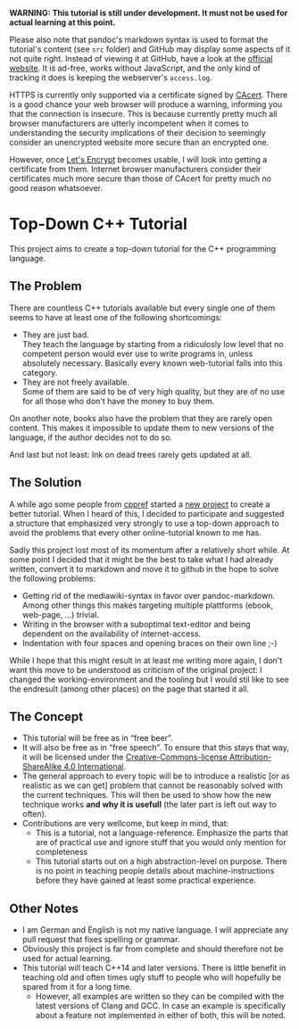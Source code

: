 
**WARNING: This tutorial is still under development. It must not be used for actual learning at this point.**

Please also note that pandoc's markdown syntax is used to format the tutorial's content (see `src` folder)
and GitHub may display some aspects of it not quite right. Instead of viewing it at GitHub, have a look at
the [official website](http://cpp.florianjw.de/). It is ad-free, works without JavaScript, and the only
kind of tracking it does is keeping the webserver's `access.log`.

HTTPS is currently only supported via a certificate signed by [CAcert](http://cacert.org/).
There is a good chance your web browser will produce a warning, informing you that the connection is insecure.
This is because currently pretty much all browser manufacturers are utterly incompetent when it comes to understanding
the security implications of their decision to seemingly consider an unencrypted website more secure than
an encrypted one.

However, once [Let's Encrypt](https://letsencrypt.org/) becomes usable, I will look into getting a certificate from them.
Internet browser manufacturers consider their certificates much more secure than those of CAcert for pretty much no good
reason whatsoever.


Top-Down C++ Tutorial
=====================

This project aims to create a top-down tutorial for the C++ programming language.


The Problem
-----------

There are countless C++ tutorials available but every single one of them seems to have at least one of the
following shortcomings:

* They are just bad.  
They teach the language by starting from a ridiculosly low level that no competent person would ever use to
write programs in, unless absolutely necessary. Basically every known web-tutorial falls into this category.
* They are not freely available.  
Some of them are said to be of very high quality, but they are of no use for all those who don't have the
money to buy them.

On another note, books also have the problem that they are rarely open content. This makes it impossible to
update them to new versions of the language, if the author decides not to do so.

And last but not least: Ink on dead trees rarely gets updated at all.


The Solution
------------

A while ago some people from [cppref] started a [new project][cppref-book] to create a better
tutorial. When I heard of this, I decided to participate and suggested a structure that emphasized very
strongly to use a top-down approach to avoid the problems that every other online-tutorial known to me
has.

Sadly this project lost most of its momentum after a relatively short while. At some point I decided
that it might be the best to take what I had already written, convert it to markdown and move it to
github in the hope to solve the following problems:

* Getting rid of the mediawiki-syntax in favor over pandoc-markdown. Among other things this makes
  targeting multiple plattforms (ebook, web-page, …) trivial.
* Writing in the browser with a suboptimal text-editor and being dependent on the availability of
  internet-access.
* Indentation with four spaces and opening braces on their own line ;-)

While I hope that this might result in at least me writing more again, I don't want this move to be
understood as criticism of the original project: I changed the working-environment and the tooling
but I would stil like to see the endresult (among other places) on the page that started it all.


The Concept
-----------

* This tutorial will be free as in “free beer”.
* It will also be free as in “free speech”. To ensure that this stays that way, it will be
  licensed under the [Creative-Commons-license Attribution-ShareAlike 4.0 International][CC-BY-SA].
* The general approach to every topic will be to introduce a realistic [or as realistic as we can get]
  problem that cannot be reasonably solved with the current techniques. This will then be used to show
  how the new technique works **and why it is usefull** (the later part is left out way to often).
* Contributions are very wellcome, but keep in mind, that:
	* This is a tutorial, not a language-reference. Emphasize the parts that are of
	  practical use and ignore stuff that you would only mention for completeness
	* This tutorial starts out on a high abstraction-level on purpose. There is no point
	  in teaching people details about machine-instructions before they have gained at least
	  some practical experience.


Other Notes
-----------

* I am German and English is not my native language. I will appreciate any pull request that
  fixes spelling or grammar.
* Obviously this project is far from complete and should therefore not be used for actual learning.
* This tutorial will teach C++14 and later versions. There is little benefit in teaching old and often
  times ugly stuff to people who will hopefully be spared from it for a long time.
	* However, all examples are written so they can be compiled with the latest versions of Clang and GCC.
	  In case an example is specifically about a feature not implemented in either of both, this will be noted.


[cppref]: http://en.cppreference.com/w/Main_Page
[cppref-book]: http://en.cppreference.com/book/Main_Page
[CC-BY-SA]: https://creativecommons.org/licenses/by-sa/4.0/
